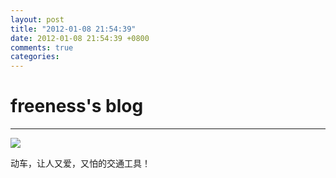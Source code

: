 ```yaml
---
layout: post
title: "2012-01-08 21:54:39"
date: 2012-01-08 21:54:39 +0800
comments: true
categories: 
---
```


# freeness's blog

----------

![](http://okqmqrbgo.bkt.clouddn.com/201201082154391.jpg)

>
动车，让人又爱，又怕的交通工具！